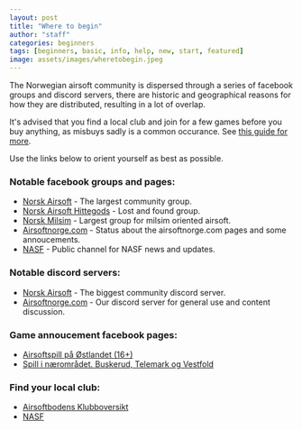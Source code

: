 ```yaml
---
layout: post
title: "Where to begin"
author: "staff"
categories: beginners
tags: [beginners, basic, info, help, new, start, featured]
image: assets/images/wheretobegin.jpeg
---
```


The Norwegian airsoft community is dispersed through a series of facebook groups and discord servers, there are historic and geographical reasons for how they are distributed, resulting in a lot of overlap.

It's advised that you find a local club and join for a few games before you buy anything, as misbuys sadly is a common occurance. See [this guide for more](../before-you-buy).

Use the links below to orient yourself as best as possible.

### Notable facebook groups and pages:

- [Norsk Airsoft](https://www.facebook.com/groups/2345948168/) - The largest community group.
- [Norsk Airsoft Hittegods](https://www.facebook.com/groups/556696031711353/) - Lost and found group.
- [Norsk Milsim](https://www.facebook.com/groups/norskmilsim/) - Largest group for milsim oriented airsoft.
- [Airsoftnorge.com](https://www.facebook.com/AirsoftNorge) - Status about the airsoftnorge.com pages and some annoucements.
- [NASF](https://www.facebook.com/norairsoft) -  Public channel for NASF news and updates.


### Notable discord servers:

- [Norsk Airsoft](https://discord.gg/v2a5hAhVfW) - The biggest community discord server.
- [Airsoftnorge.com](https://discord.gg/gMegmXMAPN) - Our discord server for general use and content discussion.


### Game annoucement facebook pages:

- [Airsoftspill på Østlandet (16+)](https://www.facebook.com/groups/142941056177706/) 
- [Spill i nærområdet. Buskerud, Telemark og Vestfold](https://www.facebook.com/groups/1524197147800307)

### Find your local club:

- [Airsoftbodens Klubboversikt](https://airsoftboden.no/sider/klubboversikt) 
- [NASF](https://www.nasf.no)
